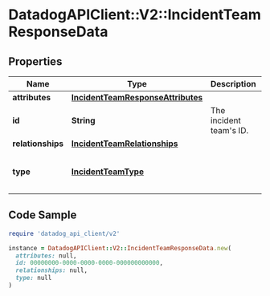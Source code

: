 # DatadogAPIClient::V2::IncidentTeamResponseData

## Properties

| Name | Type | Description | Notes |
| ---- | ---- | ----------- | ----- |
| **attributes** | [**IncidentTeamResponseAttributes**](IncidentTeamResponseAttributes.md) |  | [optional] |
| **id** | **String** | The incident team&#39;s ID. | [optional] |
| **relationships** | [**IncidentTeamRelationships**](IncidentTeamRelationships.md) |  | [optional] |
| **type** | [**IncidentTeamType**](IncidentTeamType.md) |  | [optional][default to &#39;teams&#39;] |

## Code Sample

```ruby
require 'datadog_api_client/v2'

instance = DatadogAPIClient::V2::IncidentTeamResponseData.new(
  attributes: null,
  id: 00000000-0000-0000-0000-000000000000,
  relationships: null,
  type: null
)
```

